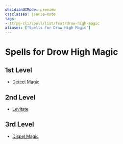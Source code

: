 ```yaml
---
obsidianUIMode: preview
cssclasses: json5e-note
tags:
- ttrpg-cli/spell/list/feat/drow-high-magic
aliases: ["Spells for Drow High Magic"]
---
```

# Spells for Drow High Magic

## 1st Level

- [Detect Magic](detect-magic-xphb "XPHB") 

## 2nd Level

- [Levitate](levitate-xphb "XPHB") 

## 3rd Level

- [Dispel Magic](dispel-magic-xphb "XPHB")